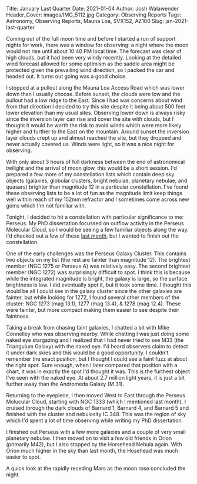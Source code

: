 Title: January Last Quarter
Date: 2021-01-04
Author: Josh Walawender
Header_Cover: images/IMG_5112.jpg
Category: Observing Reports
Tags: Astronomy, Observing Reports, Mauna Loa, SVX152, AZ100
Slug: jan-2021-last-quarter

Coming out of the full moon time and before I started a run of support nights for work, there was a window for observing: a night where the moon would not rise until about 10:40 PM local time.  The forecast was clear of high clouds, but it had been very windy recently.  Looking at the detailed wind forecast allowed for some optimism as the saddle area might be protected given the prevailing wind direction, so I packed the car and headed out.  It turns out going was a good choice.

I stopped at a pullout along the Mauna Loa Access Road which was lower down than I usually choose.  Before sunset, the clouds were low and the pullout had a low ridge to the East.  Since I had was concerns about wind from that direction I decided to try this site despite it being about 500 feet lower elevation than my usual sites.  Observing lower down is always risky since the inversion layer can rise and cover the site with clouds, but I thought it would be worth the risk to avoid winds which were more likely higher and further to the East on the mountain.  Around sunset the inversion layer clouds crept up and almost reached the site, but they dropped and never actually covered us.  Winds were light, so it was a nice night for observing.

With only about 3 hours of full darkness between the end of astronomical twilight and the arrival of moon glow, this would be a short session.  I'd prepared a few more of my constellation lists which contain deep sky objects (galaxies, globular clusters, bright nebulae, planetary nebulae, and quasars) brighter than magnitude 12 in a particular constellation.  I've found these observing lists to be a lot of fun as the magnitude limit keep things well within reach of my 152mm refractor and I sometimes come across new gems which I'm not familiar with.

Tonight, I decided to hit a constellation with particular significance to me: Perseus.  My PhD dissertation focussed on outflow activity in the Perseus Molecular Cloud, so I would be seeing a few familiar objects along the way.  I'd checked out a few of these [last month](dec-2020-new-moon.html), but I wanted to finish out the constellation.

One of the early challenges was the Perseus Galaxy Cluster.  This contains two objects on my list (the rest are fainter than magnitude 12).  The brightest member (NGC 1275 or Perseus A) was relatively easy.  The second brightest member (NGC 1272) was surprisingly difficult to spot.  I think this is because while the integrated magnitude is bright, the galaxy is large, so the surface brightness is low.  I did eventually spot it, but it took some time.  I thought this would be all I could see in the galaxy cluster since the other galaxies are fainter, but while looking for 1272, I found several other members of the cluster: NGC 1273 (mag 13.1), 1277 (mag 13.4), & 1278 (mag 12.4).  These were fainter, but more compact making them easier to see despite their faintness.

Taking a break from chasing faint galaxies, I chatted a bit with Mike Connelley who was observing nearby.  While chatting I was just doing some naked eye stargazing and I realized that I had never tried to see M33 (the Triangulum Galaxy) with the naked eye.  I'd heard observers claim to detect it under dark skies and this would be a good opportunity.  I couldn't remember the exact position, but I thought I could see a faint fuzz at about the right spot.  Sure enough, when I later compared that position with a chart, it was in exactly the spot I'd thought it was.  This is the furthest object I've seen with the naked eye.  At about 2.7 million light years, it is just a bit further away than the Andromeda Galaxy (M 31).

Returning to the eyepiece, I then moved West to East through the Perseus Molucular Cloud, starting with NGC 1333 (which I mentioned last month).  I cruised through the dark clouds of Barnard 1, Barnard 4, and Barnard 5 and finished with the cluster and nebulosity IC 348.  This was the region of sky which I'd spent a lot of time observing while writing my PhD dissertation.

I finished out Perseus with a few more galaxies and a couple of very small planetary nebulae.  I then moved on to visit a few old friends in Orion (primarily M42), but I also stopped by the Horsehead Nebula again.  With Orion much higher in the sky than last month, the Hosehead was much easier to spot.

A quick look at the rapidly receding Mars as the moon rose concluded the night.
